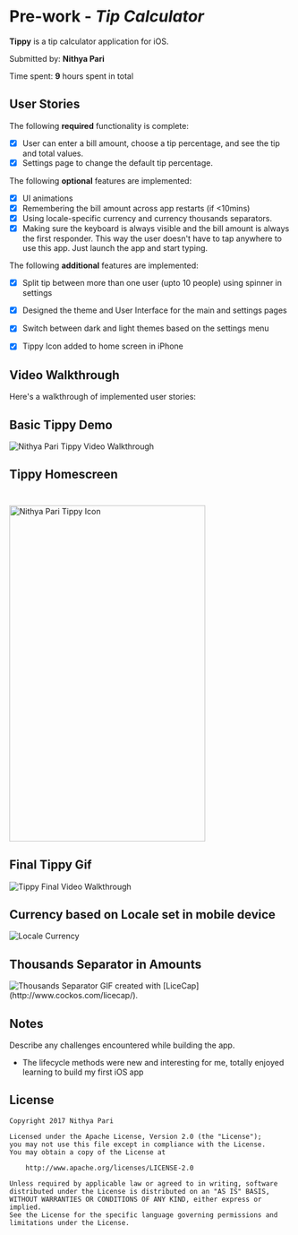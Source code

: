 # Pre-work - *Tip Calculator*

**Tippy** is a tip calculator application for iOS.

Submitted by: **Nithya Pari**

Time spent: **9** hours spent in total

## User Stories

The following **required** functionality is complete:

* [x] User can enter a bill amount, choose a tip percentage, and see the tip and total values.
* [x] Settings page to change the default tip percentage.

The following **optional** features are implemented:
* [x] UI animations
* [x] Remembering the bill amount across app restarts (if <10mins)
* [x] Using locale-specific currency and currency thousands separators.
* [x] Making sure the keyboard is always visible and the bill amount is always the first responder. This way the user doesn't have to tap anywhere to use this app. Just launch the app and start typing.

The following **additional** features are implemented:

- [x] Split tip between more than one user (upto 10 people) using spinner in settings
- [x] Designed the theme and User Interface for the main and settings pages
- [x] Switch between dark and light themes based on the settings menu
- [x] Tippy Icon added to home screen in iPhone


## Video Walkthrough 

Here's a walkthrough of implemented user stories:

## Basic Tippy Demo
<img src='https://github.com/npari/TipCalculator/blob/master/Tippy.gif' title='Tippy Video Walkthrough' width='' alt='Nithya Pari Tippy Video Walkthrough' />

## Tippy Homescreen <br><br>
<img src='https://github.com/npari/TipCalculator/blob/master/TippyHomeScreen.png' title='Tippy Home Screen' width='350' height='600' alt='Nithya Pari Tippy Icon' /> <br>

## Final Tippy Gif

<img src='https://github.com/npari/TipCalculator/blob/master/TippyFinal.gif' title='Tippy Final Video Walkthrough'> <br>

## Currency based on Locale set in mobile device 

<img src='https://github.com/npari/TipCalculator/blob/master/TippyLocaleCurrencyAndSeperator.gif' title='Locale Currency'><br>

## Thousands Separator in Amounts

<img src='https://github.com/npari/TipCalculator/blob/master/TippyThousandsSeperator.gif' title='Thousands Separator'>
GIF created with [LiceCap](http://www.cockos.com/licecap/).

## Notes

Describe any challenges encountered while building the app.
* The lifecycle methods were new and interesting for me, totally enjoyed learning to build my first iOS app

## License

    Copyright 2017 Nithya Pari

    Licensed under the Apache License, Version 2.0 (the "License");
    you may not use this file except in compliance with the License.
    You may obtain a copy of the License at

        http://www.apache.org/licenses/LICENSE-2.0

    Unless required by applicable law or agreed to in writing, software
    distributed under the License is distributed on an "AS IS" BASIS,
    WITHOUT WARRANTIES OR CONDITIONS OF ANY KIND, either express or implied.
    See the License for the specific language governing permissions and
    limitations under the License.
